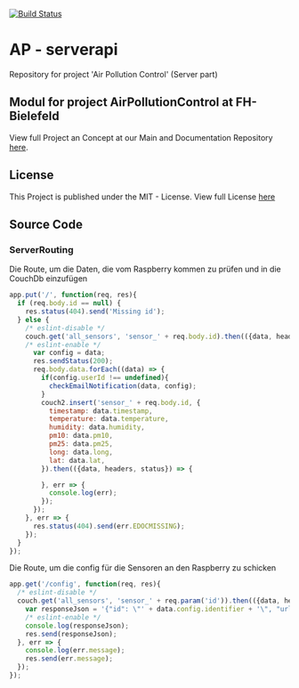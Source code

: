 [![Build Status](https://travis-ci.com/Frevert/serverapc.svg?branch=master)](https://travis-ci.com/Frevert/serverapc)

# AP - serverapi
Repository for project 'Air Pollution Control' (Server part)

## Modul for project AirPollutionControl at FH-Bielefeld

View full Project an Concept at our Main and Documentation Repository [here](https://github.com/sweigel1/RichClientApplicationDevelopment).

## License

This Project is published under the MIT - License.
View full License [here](https://github.com/ghaake/apc-pouchdb/blob/master/LICENSE)


## Source Code

### ServerRouting

Die Route, um die Daten, die vom Raspberry kommen zu prüfen und in die CouchDb einzufügen
 
```javascript
app.put('/', function(req, res){
  if (req.body.id == null) {
    res.status(404).send('Missing id');
  } else {
    /* eslint-disable */
    couch.get('all_sensors', 'sensor_' + req.body.id).then(({data, headers, status}) => {
    /* eslint-enable */
      var config = data;
      res.sendStatus(200);
      req.body.data.forEach((data) => {
        if(config.userId !== undefined){
          checkEmailNotification(data, config);
        }
        couch2.insert('sensor_' + req.body.id, {
          timestamp: data.timestamp,
          temperature: data.temperature,
          humidity: data.humidity,
          pm10: data.pm10,
          pm25: data.pm25,
          long: data.long,
          lat: data.lat,
        }).then(({data, headers, status}) => {

        }, err => {
          console.log(err);
        });
      });
    }, err => {
      res.status(404).send(err.EDOCMISSING);
    });
  }
});
```

Die Route, um die config für die Sensoren an den Raspberry zu schicken

```javascript
app.get('/config', function(req, res){
  /* eslint-disable */
  couch.get('all_sensors', 'sensor_' + req.param('id')).then(({data, headers, status}) => {
    var responseJson = '{"id": \"' + data.config.identifier + '\", "url":"http://www.wasdabyx.de:8080","interval":' + data.config.interval + ', "long": ' + data.config.long + ', "lat": ' + data.config.lat + '}';
    /* eslint-enable */
    console.log(responseJson);
    res.send(responseJson);
  }, err => {
    console.log(err.message);
    res.send(err.message);
  });
});
```

